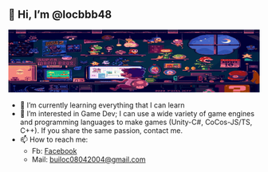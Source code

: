 ## 👋 Hi, I’m @locbbb48


<p align="center">
  <img src="https://github.com/locbbb48/locbbb48/blob/main/chill-mario-pixel-moewalls-com.gif" alt="BuithLoc Gif" width="1000"/>
</p>


- 🌱 I’m currently learning everything that I can learn  
- 👀 I’m interested in Game Dev; I can use a wide variety of game engines and programming languages to make games (Unity-C#, CoCos-JS/TS, C++). If you share the same passion, contact me.
- 📫 How to reach me:  
  - Fb: [Facebook](https://www.facebook.com/8bui8.8locthanh.8)
  - Mail: [builoc08042004@gmail.com](mailto:builoc08042004@gmail.com)
